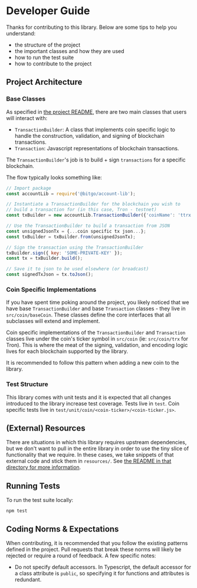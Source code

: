 # Developer Guide
Thanks for contributing to this library. Below are some tips to help you understand:
* the structure of the project
* the important classes and how they are used
* how to run the test suite
* how to contribute to the project

## Project Architecture


### Base Classes
As specified in [the project README](README.md), there are two main classes that users will interact with:

* `TransactionBuilder`: A class that implements coin specific logic to handle the construction, validation, and signing of blockchain transactions.
* `Transaction`: Javascript representations of blockchain transactions.

The `TransactionBuilder`'s job is to build + sign `transactions` for a specific blockchain.

The flow typically looks something like:

```javascript
// Import package
const accountLib = require('@bitgo/account-lib');

// Instantiate a TransactionBuilder for the blockchain you wish to
// build a transaction for (in this case, Tron - testnet)
const txBuilder = new accountLib.TransactionBuilder({'coinName': 'ttrx'});

// Use the TransactionBuilder to build a transaction from JSON
const unsignedJsonTx = {...coin specific tx json...};
const txBuilder = txBuilder.from(unsignedJsonTx);

// Sign the transaction using the TransactionBuilder
txBuilder.sign({ key: 'SOME-PRIVATE-KEY' });
const tx = txBuilder.build();

// Save it to json to be used elsewhere (or broadcast)
const signedTxJson = tx.toJson();
```

### Coin Specific Implementations
If you have spent time poking around the project, you likely noticed that we have base `TransactionBuilder` and base `Transaction` classes - they live in `src/coin/baseCoin`. These classes define the core interfaces that all subclasses will extend and implement.

Coin specific implementations of the `TransactionBuilder` and `Transaction` classes live under the coin's ticker symbol in `src/coin` (ie: `src/coin/trx` for Tron). This is where the meat of the signing, validation, and encoding logic lives for each blockchain supported by the library.

It is recommended to follow this pattern when adding a new coin to the library.

### Test Structure
This library comes with unit tests and it is expected that all changes introduced to the library increase test coverage. Tests live in `test`. Coin specific tests live in `test/unit/coin/<coin-ticker>/<coin-ticker.js>`.


## (External) Resources
There are situations in which this library requires upstream dependencies, but we don't want to pull in the entire library in order to use the tiny slice of functionality that we require. In these cases, we take snippets of that external code and stick them in `resources/`. See [the README in that directory for more information](resources/README.md).

## Running Tests
To run the test suite locally:

```
npm test
```

## Coding Norms & Expectations
When contributing, it is recommended that you follow the existing patterns defined in the project. Pull requests that break these norms will likely be rejected or require a round of feedback. A few specific notes:

- Do not specify default accessors. In Typescript, the default accessor for a class attribute is
`public`, so specifying it for functions and attributes is redundant.
